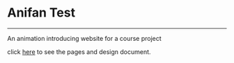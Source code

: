 # Anifan Test

---

An animation introducing website for a course project

click [here](https://kevinsu-yc.github.io/anifan-test/) to see the pages and design document.